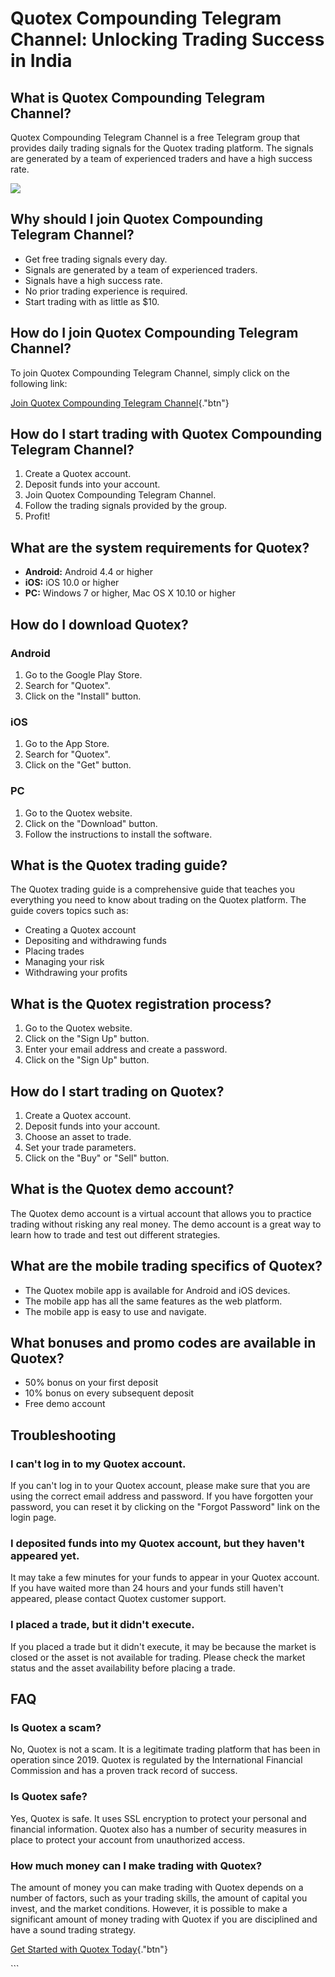 # Quotex Compounding Telegram Channel: Unlocking Trading Success in India

## What is Quotex Compounding Telegram Channel?

Quotex Compounding Telegram Channel is a free Telegram group that
provides daily trading signals for the Quotex trading platform. The
signals are generated by a team of experienced traders and have a high
success rate.

[![](https://static.quotex.io/files/8_en/300_250.jpg)](https://traff.sbs/brokerqxsignupf)

## Why should I join Quotex Compounding Telegram Channel?

-   Get free trading signals every day.
-   Signals are generated by a team of experienced traders.
-   Signals have a high success rate.
-   No prior trading experience is required.
-   Start trading with as little as \$10.

## How do I join Quotex Compounding Telegram Channel?

To join Quotex Compounding Telegram Channel, simply click on the
following link:

[Join Quotex Compounding Telegram
Channel](\%22https://t.me/viccmac\%22){."btn"}

## How do I start trading with Quotex Compounding Telegram Channel?

1.  Create a Quotex account.
2.  Deposit funds into your account.
3.  Join Quotex Compounding Telegram Channel.
4.  Follow the trading signals provided by the group.
5.  Profit!

## What are the system requirements for Quotex?

-   **Android:** Android 4.4 or higher
-   **iOS:** iOS 10.0 or higher
-   **PC:** Windows 7 or higher, Mac OS X 10.10 or higher

## How do I download Quotex?

### Android

1.  Go to the Google Play Store.
2.  Search for "Quotex".
3.  Click on the "Install" button.

### iOS

1.  Go to the App Store.
2.  Search for "Quotex".
3.  Click on the "Get" button.

### PC

1.  Go to the Quotex website.
2.  Click on the "Download" button.
3.  Follow the instructions to install the software.

## What is the Quotex trading guide?

The Quotex trading guide is a comprehensive guide that teaches you
everything you need to know about trading on the Quotex platform. The
guide covers topics such as:

-   Creating a Quotex account
-   Depositing and withdrawing funds
-   Placing trades
-   Managing your risk
-   Withdrawing your profits

## What is the Quotex registration process?

1.  Go to the Quotex website.
2.  Click on the "Sign Up" button.
3.  Enter your email address and create a password.
4.  Click on the "Sign Up" button.

## How do I start trading on Quotex?

1.  Create a Quotex account.
2.  Deposit funds into your account.
3.  Choose an asset to trade.
4.  Set your trade parameters.
5.  Click on the "Buy" or "Sell" button.

## What is the Quotex demo account?

The Quotex demo account is a virtual account that allows you to practice
trading without risking any real money. The demo account is a great way
to learn how to trade and test out different strategies.

## What are the mobile trading specifics of Quotex?

-   The Quotex mobile app is available for Android and iOS devices.
-   The mobile app has all the same features as the web platform.
-   The mobile app is easy to use and navigate.

## What bonuses and promo codes are available in Quotex?

-   50% bonus on your first deposit
-   10% bonus on every subsequent deposit
-   Free demo account

## Troubleshooting

### I can\'t log in to my Quotex account.

If you can\'t log in to your Quotex account, please make sure that you
are using the correct email address and password. If you have forgotten
your password, you can reset it by clicking on the "Forgot
Password" link on the login page.

### I deposited funds into my Quotex account, but they haven\'t appeared yet.

It may take a few minutes for your funds to appear in your Quotex
account. If you have waited more than 24 hours and your funds still
haven\'t appeared, please contact Quotex customer support.

### I placed a trade, but it didn\'t execute.

If you placed a trade but it didn\'t execute, it may be because the
market is closed or the asset is not available for trading. Please check
the market status and the asset availability before placing a trade.

## FAQ

### Is Quotex a scam?

No, Quotex is not a scam. It is a legitimate trading platform that has
been in operation since 2019. Quotex is regulated by the International
Financial Commission and has a proven track record of success.

### Is Quotex safe?

Yes, Quotex is safe. It uses SSL encryption to protect your personal and
financial information. Quotex also has a number of security measures in
place to protect your account from unauthorized access.

### How much money can I make trading with Quotex?

The amount of money you can make trading with Quotex depends on a number
of factors, such as your trading skills, the amount of capital you
invest, and the market conditions. However, it is possible to make a
significant amount of money trading with Quotex if you are disciplined
and have a sound trading strategy.

[Get Started with Quotex
Today](\%22https://traff.sbs/brokerqxsignup\%22){."btn"}

\`\`\`

